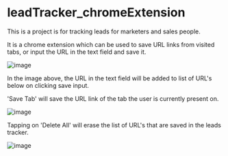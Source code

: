 # leadTracker_chromeExtension
This is a project is for tracking leads for marketers and sales people.

It is a chrome extension which can be used to save URL links from visited tabs, or input the URL in the text field and save it. 

![image](https://user-images.githubusercontent.com/38379518/129781894-4eb4994b-4d91-4ab9-b667-d79fe609d4b7.png)

In the image above, the URL in the text field will be added to list of URL's below on clicking save input. 

'Save Tab' will save the URL link of the tab the user is currently present on. 

![image](https://user-images.githubusercontent.com/38379518/129782197-df785f49-7779-470f-bbca-cb3ead7c5bc6.png)

Tapping on 'Delete All' will erase the list of URL's that are saved in the leads tracker. 

![image](https://user-images.githubusercontent.com/38379518/129782329-28a3589a-e14d-4647-9e01-9a24f70bea31.png)


